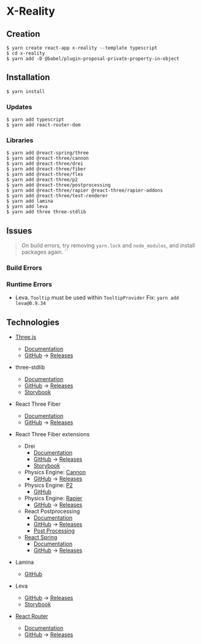 # X-Reality

## Creation

    $ yarn create react-app x-reality --template typescript
    $ cd x-reality
    $ yarn add -D @babel/plugin-proposal-private-property-in-object

## Installation

    $ yarn install

### Updates

    $ yarn add typescript
    $ yarn add react-router-dom

### Libraries

    $ yarn add @react-spring/three
    $ yarn add @react-three/cannon
    $ yarn add @react-three/drei
    $ yarn add @react-three/fiber
    $ yarn add @react-three/flex
    $ yarn add @react-three/p2
    $ yarn add @react-three/postprocessing
    $ yarn add @react-three/rapier @react-three/rapier-addons
    $ yarn add @react-three/test-renderer
    $ yarn add lamina
    $ yarn add leva
    $ yarn add three three-stdlib

## Issues

> On build errors, try removing `yarn.lock` and `node_modules`, and install packages again.
> ``

### Build Errors

<!-- - Error.
  Fix: `yarn add @react-three/drei@9.80.7`  -->

### Runtime Errors

- Leva. `Tooltip` must be used within `TooltipProvider`
  Fix: `yarn add leva@0.9.34`

## Technologies

- [Three.js](https://threejs.org/)
  - [Documentation](https://threejs.org/docs/)
  - [GitHub](https://github.com/mrdoob/three.js/)
    → [Releases](https://github.com/mrdoob/three.js/releases)
- three-stdlib
  - [Documentation](https://three-stdlib.pmnd.rs/)
  - [GitHub](https://github.com/pmndrs/three-stdlib)
    → [Releases](https://github.com/pmndrs/three-stdlib/releases)
  - [Storybook](https://three-stdlib.vercel.app/)
- React Three Fiber
  - [Documentation](https://docs.pmnd.rs/react-three-fiber)
  - [GitHub](https://github.com/pmndrs/react-three-fiber)
    → [Releases](https://github.com/pmndrs/react-three-fiber/releases)
- React Three Fiber extensions
  - Drei
    - [Documentation](https://docs.pmnd.rs/drei)
    - [GitHub](https://github.com/pmndrs/drei) → [Releases](https://github.com/pmndrs/drei/releases)
    - [Storybook](https://drei.pmnd.rs/)
  - Physics Engine: [Cannon](https://cannon.pmnd.rs/)
    - [GitHub](https://github.com/pmndrs/use-cannon)
      → [Releases](https://github.com/pmndrs/use-cannon/releases)
  - Physics Engine: [P2](https://p2.pmnd.rs/)
    - [GitHub](https://github.com/pmndrs/use-p2)
  - Physics Engine: [Rapier](https://react-three-rapier.pmnd.rs/)
    - [GitHub](https://github.com/pmndrs/react-three-rapier)
      → [Releases](https://github.com/pmndrs/react-three-rapier/releases)
  - React Postprocessing
    - [Documentation](https://docs.pmnd.rs/react-postprocessing)
    - [GitHub](https://github.com/pmndrs/react-postprocessing)
      → [Releases](https://github.com/pmndrs/react-postprocessing/releases)
    - [Post Processing](https://vanruesc.github.io/postprocessing/public/docs/)
  - [React Spring](https://react-spring.io/)
    - [Documentation](https://docs.pmnd.rs/react-spring)
    - [GitHub](https://github.com/pmndrs/react-spring)
      → [Releases](https://github.com/pmndrs/react-spring/releases)
- Lamina
  - [GitHub](https://github.com/pmndrs/lamina)
- Leva

  - [GitHub](https://github.com/pmndrs/leva)
    → [Releases](https://github.com/pmndrs/leva/releases)
  - [Storybook](https://leva.pmnd.rs/)

- [React Router](https://reactrouter.com/)
  - [Documentation](https://reactrouter.com/docs/)
  - [GitHub](https://github.com/remix-run/react-router)
    → [Releases](https://github.com/remix-run/react-router/releases)
